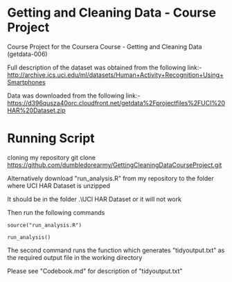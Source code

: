 Getting and Cleaning Data - Course Project
================================

Course Project for the Coursera Course - Getting and Cleaning Data (getdata-006)

Full description of the dataset was obtained from the following link:-
http://archive.ics.uci.edu/ml/datasets/Human+Activity+Recognition+Using+Smartphones

Data was downloaded from the following link:-
https://d396qusza40orc.cloudfront.net/getdata%2Fprojectfiles%2FUCI%20HAR%20Dataset.zip

Running Script
================================
cloning my repository
    git clone https://github.com/dumbledorearmy/GettingCleaningDataCourseProject.git

Alternatively download "run_analysis.R" from my repository to the folder where UCI HAR Dataset is unzipped

It should be in the folder .\UCI HAR Dataset or it will not work

Then run the following commands
    
    source("run_analysis.R")
    
    run_analysis()

The second command runs the function which generates "tidyoutput.txt" as the required output file in the working directory

Please see "Codebook.md" for description of "tidyoutput.txt"
